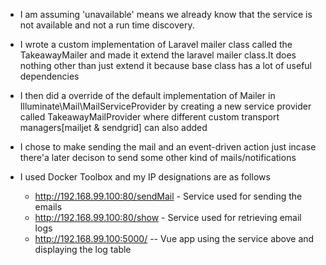 -  I am assuming 'unavailable'  means we already know that the service is not available and not a run time discovery. 

- I wrote a custom implementation of Laravel mailer class called the TakeawayMailer and made it extend the laravel mailer class.It does nothing other than just extend it because base class has a lot of useful dependencies

- I then did a override of the default implementation of Mailer in Illuminate\Mail\MailServiceProvider by creating a new service provider called TakeawayMailProvider where different custom transport managers[mailjet & sendgrid] can also added

- I chose to make sending the mail and an event-driven action just incase there'a later decison to send some other kind of mails/notifications

- I used Docker Toolbox  and my IP designations are as follows

  - http://192.168.99.100:80/sendMail - Service used for sending the emails
  - http://192.168.99.100:80/show - Service used for retrieving email logs
  - http://192.168.99.100:5000/  -- Vue app using the service above and displaying the log table